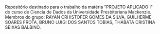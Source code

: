 Repositório destinado para o trabalho da matéria "PROJETO APLICADO I" do curso de Ciencia de Dados da Universidade Presbiteriana Mackenzie. 
Membros do grupo: RAYAN CRHISTOFER GOMES DA SILVA, GUILHERME SOARES FROTA, BRUNO LUIGI DOS SANTOS TOBIAS, THÁBATA CRISTINA SEIXAS BALBINO.

